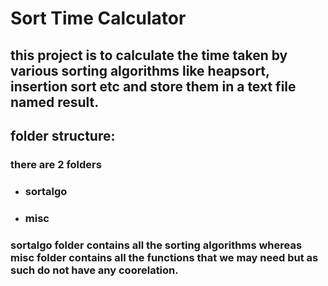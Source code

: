 # Sort Time Calculator

## this project is to calculate the time taken by various sorting algorithms like heapsort, insertion sort etc and store them in a text file named result.

## folder structure:
### there are 2 folders 
  * ### sortalgo
  * ### misc

### sortalgo folder contains all the sorting algorithms whereas misc folder contains all the functions that we may need but as such do not have any coorelation.   